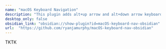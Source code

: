 ```yaml
---
name: "macOS Keyboard Navigation"
description: "This plugin adds alt+up arrow and alt+down arrow keyboard navigation to Obsidian."
desktop_only: false
obsidian_link: "obsidian://show-plugin?id=macOS-keyboard-nav-obsidian"
url:  "https://github.com/ryanjamurphy/macOS-keyboard-nav-obsidian"
---
```

TKTK
